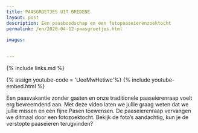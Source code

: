 ```yaml
---
title: PAASGROETJES UIT BREDENE
layout: post
description: Een paasboodschap en een fotopaaseierenzoektocht
permalink: /en/2020-04-12-paasgroetjes.html
    
images: 

    
---
```


{% include links.md %}

{% assign youtube-code = 'UeeMwHetiwc'%}
{% include youtube-embed.html %}

Een paasvakantie zonder gasten en onze traditionele paaseierenraap voelt erg bevreemdend aan. Met deze video laten we jullie graag weten dat we jullie missen en een fijne Pasen toewensen.
De paaseierenraap vervangen we ditmaal door een fotozoektocht. Bekijk de foto’s aandachtig, kun je de verstopte paaseieren terugvinden?






